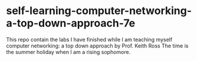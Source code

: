 # self-learning-computer-networking-a-top-down-approach-7e
This repo contain the labs I have finished while I am teaching myself computer networking: a top down approach by Prof. Keith Ross
The time is the summer holiday when I am a rising sophomore.
